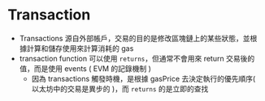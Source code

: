 # Transaction

- Transactions 源自外部帳戶，交易的目的是修改區塊鏈上的某些狀態，並根據計算和儲存使用來計算消耗的 gas
- transaction function 可以使用 `returns`，但通常不會用來 return 交易後的值，而是使用 events ( EVM 的記錄機制 )
	- 因為 transactions 觸發時機，是根據 gasPrice 去決定執行的優先順序( 以太坊中的交易是異步的 )，而 `returns` 的是立即的查找
